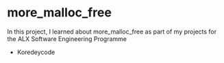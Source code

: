 # more_malloc_free
In this project, I learned about more_malloc_free as part of my projects for the ALX Software Engineering Programme
* Koredeycode
